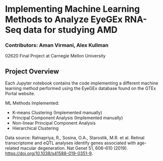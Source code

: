 # Implementing Machine Learning Methods to Analyze EyeGEx RNA-Seq data for studying AMD
### Contributors: Aman Virmani, Alex Kullman
02620 Final Project at Carnegie Mellon University

## Project Overview
Each Jupyter notebook contains the code implementing a different machine learning method performed using the EyeGEx database found on the GTEx Portal website.

ML Methods Implemented:
- K-means Clustering (Implemented manually)
- Principal Component Analysis (Implemented manually)
- Non-linear Principal Component Analysis
- Hierarchical Clustering

Data source: Ratnapriya, R., Sosina, O.A., Starostik, M.R. et al. Retinal transcriptome and eQTL analyses identify genes associated with age-related macular degeneration. Nat Genet 51, 606–610 (2019). https://doi.org/10.1038/s41588-019-0351-9.
